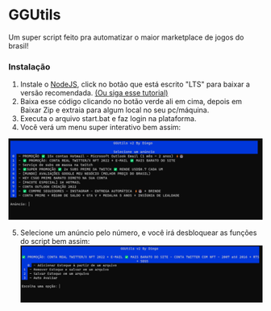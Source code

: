 
# GGUtils

Um super script feito pra automatizar o maior marketplace de jogos do brasil!


### Instalação
1. Instale o [NodeJS](https://nodejs.org/en), click no botão que está escrito "LTS" para baixar a versão recomendada. [(Ou siga esse tutorial)](https://www.youtube.com/watch?v=06X51c6WHsQ&pp=ygUOaW5zdGFsbCBub2RlanM%3D)
2. Baixa esse código clicando no botão verde ali em cima, depois em Baixar Zip e extraia para algum local no seu pc/máquina.
3. Executa o arquivo start.bat e faz login na plataforma.
4. Você verá um menu super interativo bem assim:




![Imagem](https://raw.githubusercontent.com/diegoacs0/ggutils/docs/docs/Captura%20de%20tela%202023-11-12%20180403.png)

5. Selecione um anúncio pelo número, e você irá desbloquear as funções do script bem assim:
![Imagem](https://raw.githubusercontent.com/diegoacs0/ggutils/docs/docs/Captura%20de%20tela%202023-11-12%20180713.png)
